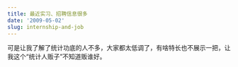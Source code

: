 ```yaml
---
title: 最近实习、招聘信息很多
date: '2009-05-02'
slug: internship-and-job
---
```


可是让我了解了统计功底的人不多，大家都太低调了，有啥特长也不展示一把，让我这个“统计人贩子”不知道贩谁好。
